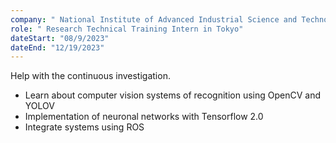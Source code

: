 ```yaml
---
company: " National Institute of Advanced Industrial Science and Technology"
role: " Research Technical Training Intern in Tokyo"
dateStart: "08/9/2023"
dateEnd: "12/19/2023"
---
```


Help with the continuous investigation.

- Learn about computer vision systems of recognition using OpenCV and YOLOV
- Implementation of neuronal networks with Tensorflow 2.0
- Integrate systems using ROS
